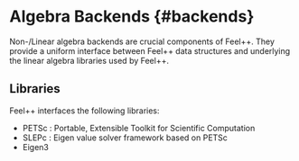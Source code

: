 # Algebra Backends {#backends}

Non-/Linear algebra backends are crucial components of Feel++. They provide a uniform interface between Feel++ data structures and underlying the linear algebra libraries used by Feel++.

## Libraries 

Feel++ interfaces the following libraries:
 - PETSc : Portable, Extensible Toolkit for
Scientific Computation
 - SLEPc : Eigen value solver framework based on PETSc
 - Eigen3